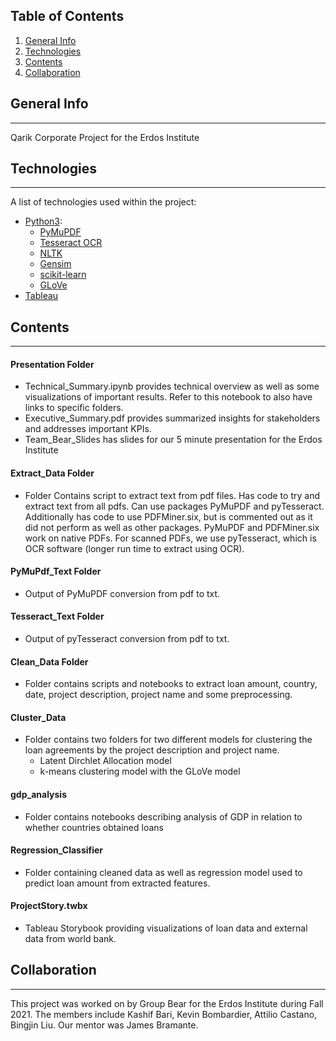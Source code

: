 ## Table of Contents
1. [General Info](#general-info)
2. [Technologies](#technologies)
3. [Contents](#contents)
4. [Collaboration](#collaboration)
## General Info
***
Qarik Corporate Project for the Erdos Institute
## Technologies
***
A list of technologies used within the project:
* [Python3](https://www.python.org/): 
  * [PyMuPDF](https://pdfminersix.readthedocs.io/en/latest/)
  * [Tesseract OCR](https://pypi.org/project/pytesseract/)
  * [NLTK](https://www.nltk.org/)
  * [Gensim](https://radimrehurek.com/gensim/)
  * [scikit-learn](https://scikit-learn.org/stable/)
  * [GLoVe](https://pypi.org/project/glove_python/)
* [Tableau](https://www.tableau.com/)
## Contents
***
#### Presentation Folder
* Technical_Summary.ipynb provides technical overview as well as some visualizations 
of important results. Refer to this notebook to also have links to specific
folders.
* Executive_Summary.pdf provides summarized insights for stakeholders and
  addresses important KPIs.
* Team_Bear_Slides has slides for our 5 minute presentation for the Erdos
  Institute 
#### Extract_Data Folder
* Folder Contains script to extract text from pdf files. Has code to try and
  extract text from all pdfs. Can use packages PyMuPDF and pyTesseract. 
Additionally has code to use PDFMiner.six, but is commented out as it did not
perform as well as other packages. PyMuPDF and PDFMiner.six work on native
PDFs. For scanned PDFs, we use pyTesseract, which is OCR software (longer run
time to extract using OCR).
#### PyMuPdf_Text Folder
* Output of PyMuPDF conversion from pdf to txt.
#### Tesseract_Text Folder
* Output of pyTesseract conversion from pdf to txt.
#### Clean_Data Folder
* Folder contains scripts and notebooks to extract loan amount, country, date,
  project description, project name and some preprocessing.
#### Cluster_Data
* Folder contains two folders for two different models for
  clustering the loan agreements by the project description and project name. 
  *  Latent Dirchlet Allocation model
  *  k-means clustering model with the GLoVe model
#### gdp_analysis
*  Folder contains notebooks describing analysis of GDP in relation to whether
   countries obtained loans
#### Regression_Classifier
*  Folder containing cleaned data as well as regression model used to predict
   loan amount from extracted features.
#### ProjectStory.twbx
* Tableau Storybook providing visualizations of loan data and external data
  from world bank.
## Collaboration
***
This project was worked on by Group Bear for the Erdos Institute during Fall 2021. The members include Kashif Bari, Kevin Bombardier, Attilio Castano, Bingjin Liu. Our mentor was James Bramante.
